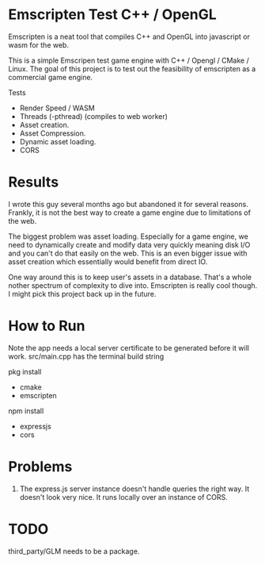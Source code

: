 # Emscripten Test C++ / OpenGL

Emscripten is a neat tool that compiles C++ and OpenGL into javascript or wasm for the web.

This is a simple Emscripen test game engine with C++ / Opengl / CMake / Linux. The goal of this project is to test out the feasibility of emscripten as a commercial game engine.

Tests <br/>
* Render Speed / WASM
* Threads (-pthread) (compiles to web worker)
* Asset creation.
* Asset Compression. 
* Dynamic asset loading.
* CORS 

# Results

I wrote this guy several months ago but abandoned it for several reasons. Frankly, it is not the best way to create a game engine due to limitations of the web.

The biggest problem was asset loading. Especially for a game engine, we need to dynamically create and modify data very quickly meaning disk I/O and you can't do that easily on the web. This is an even bigger issue with asset creation which essentially would benefit from direct IO. 

One way around this is to keep user's assets in a database. That's a whole nother spectrum of complexity to dive into. Emscripten is really cool though. I might pick this project back up in the future.

# How to Run<br/>

Note the app needs a local server certificate to be generated before it will work.
src/main.cpp has the terminal build string

pkg install<br/>
* cmake
* emscripten

npm install<br/>
* expressjs
* cors

# Problems

1. The express.js server instance doesn't handle queries the right way. It doesn't look very nice. It runs locally over an instance of CORS.

# TODO

third_party/GLM needs to be a package.
 
